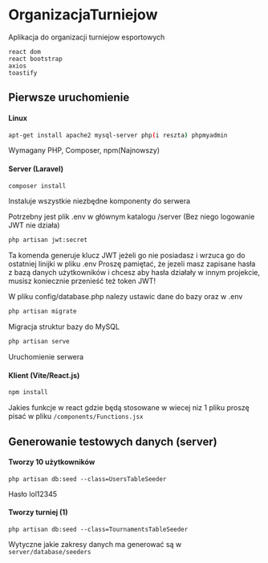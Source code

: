 # OrganizacjaTurniejow
Aplikacja do organizacji turniejow esportowych

```
react dom
react bootstrap
axios
toastify
```

## Pierwsze uruchomienie
#### Linux
```sh
apt-get install apache2 mysql-server php(i reszta) phpmyadmin 
```
Wymagany PHP, Composer, npm(Najnowszy)
#### Server (Laravel)
```sh
composer install
```
Instaluje wszystkie niezbędne komponenty do serwera

Potrzebny jest plik .env w głównym katalogu /server (Bez niego logowanie JWT nie działa) 
```sh
php artisan jwt:secret
```
Ta komenda generuje klucz JWT jeżeli go nie posiadasz i wrzuca go do ostatniej linijki w pliku .env
Proszę pamiętać, że jezeli masz zapisane hasła z bazą danych użytkowników i chcesz aby hasła działały w innym projekcie, musisz koniecznie przenieść też token JWT! 

W pliku config/database.php nalezy ustawic dane do bazy oraz w .env
```sh
php artisan migrate
```
Migracja struktur bazy do MySQL
```sh
php artisan serve
```
Uruchomienie serwera
#### Klient (Vite/React.js)
```sh
npm install
```

Jakies funkcje w react gdzie będą stosowane w wiecej niz 1 pliku proszę pisać w pliku `/components/Functions.jsx`

## Generowanie testowych danych (server)
#### Tworzy 10 użytkowników
```
php artisan db:seed --class=UsersTableSeeder
```
Hasło lol12345

#### Tworzy turniej (1)
```
php artisan db:seed --class=TournamentsTableSeeder
```
Wytyczne jakie zakresy danych ma generować są w `server/database/seeders`